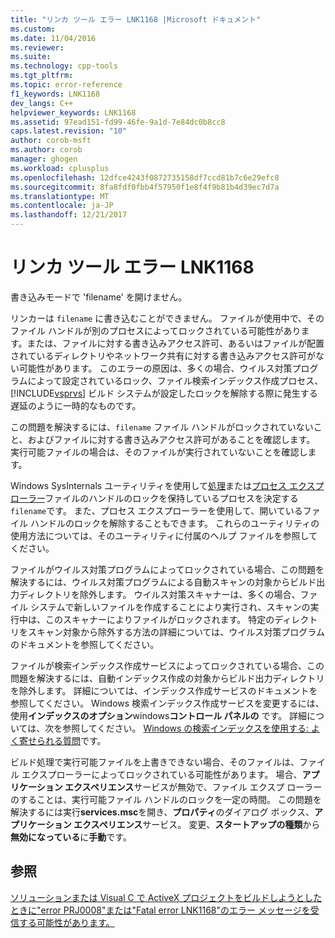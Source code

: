 ```yaml
---
title: "リンカ ツール エラー LNK1168 |Microsoft ドキュメント"
ms.custom: 
ms.date: 11/04/2016
ms.reviewer: 
ms.suite: 
ms.technology: cpp-tools
ms.tgt_pltfrm: 
ms.topic: error-reference
f1_keywords: LNK1168
dev_langs: C++
helpviewer_keywords: LNK1168
ms.assetid: 97ead151-fd99-46fe-9a1d-7e84dc0b8cc8
caps.latest.revision: "10"
author: corob-msft
ms.author: corob
manager: ghogen
ms.workload: cplusplus
ms.openlocfilehash: 12dfce4243f0872735158df7ccd81b7c6e29efc8
ms.sourcegitcommit: 8fa8fdf0fbb4f57950f1e8f4f9b81b4d39ec7d7a
ms.translationtype: MT
ms.contentlocale: ja-JP
ms.lasthandoff: 12/21/2017
---
```

# <a name="linker-tools-error-lnk1168"></a>リンカ ツール エラー LNK1168
書き込みモードで 'filename' を開けません。  
  
 リンカーは `filename` に書き込むことができません。 ファイルが使用中で、そのファイル ハンドルが別のプロセスによってロックされている可能性があります。または、ファイルに対する書き込みアクセス許可、あるいはファイルが配置されているディレクトリやネットワーク共有に対する書き込みアクセス許可がない可能性があります。 このエラーの原因は、多くの場合、ウイルス対策プログラムによって設定されているロック、ファイル検索インデックス作成プロセス、[!INCLUDE[vsprvs](../../assembler/masm/includes/vsprvs_md.md)] ビルド システムが設定したロックを解除する際に発生する遅延のように一時的なものです。  
  
 この問題を解決するには、`filename` ファイル ハンドルがロックされていないこと、およびファイルに対する書き込みアクセス許可があることを確認します。 実行可能ファイルの場合は、そのファイルが実行されていないことを確認します。  
  
 Windows SysInternals ユーティリティを使用して[処理](http://technet.microsoft.com/sysinternals/bb896655.aspx)または[プロセス エクスプ ローラー](http://technet.microsoft.com/sysinternals/bb896653)ファイルのハンドルのロックを保持しているプロセスを決定する`filename`です。 また、プロセス エクスプローラーを使用して、開いているファイル ハンドルのロックを解除することもできます。 これらのユーティリティの使用方法については、そのユーティリティに付属のヘルプ ファイルを参照してください。  
  
 ファイルがウイルス対策プログラムによってロックされている場合、この問題を解決するには、ウイルス対策プログラムによる自動スキャンの対象からビルド出力ディレクトリを除外します。 ウイルス対策スキャナーは、多くの場合、ファイル システムで新しいファイルを作成することにより実行され、スキャンの実行中は、このスキャナーによりファイルがロックされます。 特定のディレクトリをスキャン対象から除外する方法の詳細については、ウイルス対策プログラムのドキュメントを参照してください。  
  
 ファイルが検索インデックス作成サービスによってロックされている場合、この問題を解決するには、自動インデックス作成の対象からビルド出力ディレクトリを除外します。 詳細については、インデックス作成サービスのドキュメントを参照してください。 Windows 検索インデックス作成サービスを変更するには、使用**インデックスのオプション**windows**コントロール パネルの** です。 詳細については、次を参照してください。 [Windows の検索インデックスを使用する: よく寄せられる質問](http://windows.microsoft.com/en-us/windows/improve-windows-searches-using-index-faq#1TC=windows-7)です。  
  
 ビルド処理で実行可能ファイルを上書きできない場合、そのファイルは、ファイル エクスプローラーによってロックされている可能性があります。 場合、**アプリケーション エクスペリエンス**サービスが無効で、ファイル エクスプ ローラーのすることは、実行可能ファイル ハンドルのロックを一定の時間。 この問題を解決するには実行**services.msc**を開き、**プロパティ**のダイアログ ボックス、**アプリケーション エクスペリエンス**サービス。 変更、**スタートアップの種類**から**無効になっている**に**手動**です。  
  
## <a name="see-also"></a>参照  
 [ソリューションまたは Visual C で ActiveX プロジェクトをビルドしようとしたときに"error PRJ0008"または"Fatal error LNK1168"のエラー メッセージを受信する可能性があります。](http://support.microsoft.com/kb/308358)
